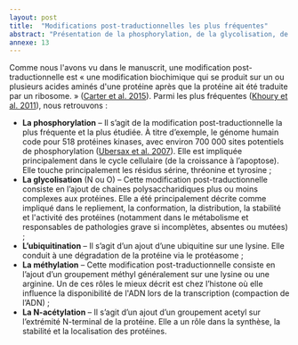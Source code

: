 ```yaml
---
layout: post
title:  "Modifications post-traductionnelles les plus fréquentes"
abstract: "Présentation de la phosphorylation, de la glycolisation, de l’ubiquitination, de la  méthylation et de la N-acétylation."
annexe: 13
---
```


Comme nous l'avons vu dans le manuscrit, une modification post-traductionnelle est « une modification biochimique qui se produit sur un ou plusieurs acides aminés d'une protéine après que la protéine ait été traduite par un ribosome. » ([Carter et al. 2015](https://doi.org/10.1038/nrm2203)). Parmi les plus fréquentes ([Khoury et al. 2011](https://doi.org/10.1038/srep00090)), nous retrouvons :

- **La phosphorylation** – Il s’agit de la modification post-traductionnelle la plus fréquente et la plus étudiée. À titre d’exemple, le génome humain code pour 518 protéines kinases, avec environ 700 000 sites potentiels de phosphorylation ([Ubersax et al. 2007](https://doi.org/10.1038/nrm2203)). Elle est impliquée principalement dans le cycle cellulaire (de la croissance à l’apoptose). Elle touche principalement les résidus sérine, thréonine et tyrosine ;
- **La glycolisation** (N ou O) – Cette modification post-traductionnelle consiste en l’ajout de chaines polysaccharidiques plus ou moins complexes aux protéines. Elle a été principalement décrite comme impliqué dans le repliement, la conformation, la distribution, la stabilité et l'activité des protéines (notamment dans le métabolisme et responsables de pathologies grave si incomplètes, absentes ou mutées) ;
- **L’ubiquitination** – Il s’agit d’un ajout d’une ubiquitine sur une lysine. Elle conduit à une dégradation de la protéine via le protéasome ;
- **La méthylation** – Cette modification post-traductionnelle consiste en l’ajout d’un groupement méthyl généralement sur une lysine ou une arginine. Un de ces rôles le mieux décrit est chez l’histone où elle influence la disponibilité de l'ADN lors de la transcription (compaction de l’ADN) ;
- **La N-acétylation** – Il s’agit d’un ajout d’un groupement acetyl sur l’extrémité N-terminal de la protéine. Elle a un rôle dans la synthèse, la stabilité et la localisation des protéines. 
